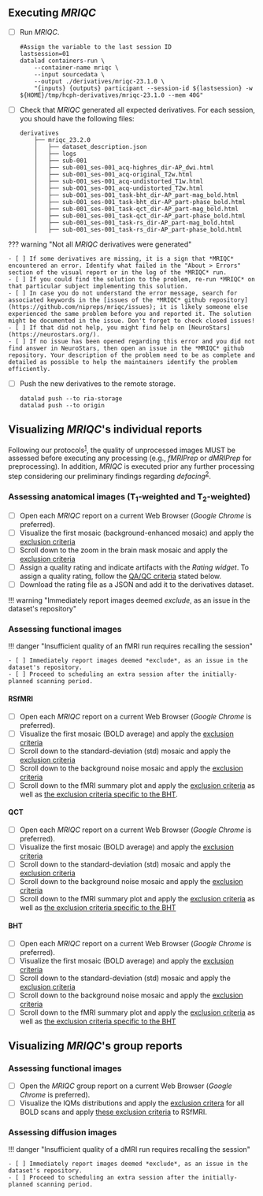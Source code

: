 ## Executing *MRIQC*

- [ ] Run *MRIQC*.
    ```shell
    #Assign the variable to the last session ID
    lastsession=01
    datalad containers-run \
        --container-name mriqc \
        --input sourcedata \
        --output ./derivatives/mriqc-23.1.0 \
        "{inputs} {outputs} participant --session-id ${lastsession} -w ${HOME}/tmp/hcph-derivatives/mriqc-23.1.0 --mem 40G"
    ```
- [ ] Check that *MRIQC* generated all expected derivatives. For each session, you should have the following files:
    ``` {.shell hl_lines="22-23 40-41 58-59"}
    derivatives
        ├── mriqc_23.2.0
        │   ├── dataset_description.json
        │   ├── logs
        │   ├── sub-001
        │   ├── sub-001_ses-001_acq-highres_dir-AP_dwi.html
        │   ├── sub-001_ses-001_acq-original_T2w.html
        │   ├── sub-001_ses-001_acq-undistorted_T1w.html
        │   ├── sub-001_ses-001_acq-undistorted_T2w.html
        │   ├── sub-001_ses-001_task-bht_dir-AP_part-mag_bold.html
        │   ├── sub-001_ses-001_task-bht_dir-AP_part-phase_bold.html
        │   ├── sub-001_ses-001_task-qct_dir-AP_part-mag_bold.html
        │   ├── sub-001_ses-001_task-qct_dir-AP_part-phase_bold.html
        │   ├── sub-001_ses-001_task-rs_dir-AP_part-mag_bold.html
        │   ├── sub-001_ses-001_task-rs_dir-AP_part-phase_bold.html
    ```

??? warning "Not all *MRIQC* derivatives were generated"

    - [ ] If some derivatives are missing, it is a sign that *MRIQC* encountered an error. Identify what failed in the "About > Errors" section of the visual report or in the log of the *MRIQC* run.
    - [ ] If you could find the solution to the problem, re-run *MRIQC* on that particular subject implementing this solution.
    - [ ] In case you do not understand the error message, search for associated keywords in the [issues of the *MRIQC* github repository](https://github.com/nipreps/mriqc/issues); it is likely someone else experienced the same problem before you and reported it. The solution might be documented in the issue. Don't forget to check closed issues!
    - [ ] If that did not help, you might find help on [NeuroStars](https://neurostars.org/).
    - [ ] If no issue has been opened regarding this error and you did not find answer in NeuroStars, then open an issue in the *MRIQC* github repository. Your description of the problem need to be as complete and detailed as possible to help the maintainers identify the problem efficiently.

- [ ] Push the new derivatives to the remote storage.
    ```shell
    datalad push --to ria-storage
    datalad push --to origin
    ```

## Visualizing *MRIQC*'s individual reports

Following our protocols<sup>[1]</sup>, the quality of unprocessed images MUST be assessed before executing any processing (e.g., *fMRIPrep* or *dMRIPrep* for preprocessing).
In addition, *MRIQC* is executed prior any further processing step considering our preliminary findings regarding *defacing*<sup>[2]</sup>.

### Assessing anatomical images (T<sub>1</sub>-weighted and T<sub>2</sub>-weighted)
- [ ] Open each *MRIQC* report on a current Web Browser (*Google Chrome* is preferred).
- [ ] Visualize the first mosaic (background-enhanced mosaic) and apply the [exclusion criteria](qaqc-criteria.md#background-enhanced-mosaic)
- [ ] Scroll down to the zoom in the brain mask mosaic and apply the [exclusion criteria](qaqc-criteria.md#zoomed-in-brain-mosaic)
- [ ] Assign a quality rating and indicate artifacts with the *Rating widget*.
    To assign a quality rating, follow the [QA/QC criteria]() stated below.
- [ ] Download the rating file as a JSON and add it to the derivatives dataset.

!!! warning "Immediately report images deemed *exclude*, as an issue in the dataset's repository"

### Assessing functional images

!!! danger "Insufficient quality of an fMRI run requires recalling the session"

    - [ ] Immediately report images deemed *exclude*, as an issue in the dataset's repository.
    - [ ] Proceed to scheduling an extra session after the initially-planned scanning period.

#### RSfMRI
- [ ] Open each *MRIQC* report on a current Web Browser (*Google Chrome* is preferred).
- [ ] Visualize the first mosaic (BOLD average) and apply the [exclusion criteria](qaqc-criteria.md#bold-average)
- [ ] Scroll down to the standard-deviation (std) mosaic and apply the [exclusion criteria](qaqc-criteria.md#standard-deviation-mosaic)
- [ ] Scroll down to the background noise mosaic and apply the [exclusion criteria](qaqc-criteria.md#background-noise-mosaic)
- [ ] Scroll down to the fMRI summary plot and apply the [exclusion criteria](qaqc-criteria.md#fmri-summary-plot) as well as [the exclusion criteria specific to the BHT](qaqc-criteria.md#resting-state).

#### QCT
- [ ] Open each *MRIQC* report on a current Web Browser (*Google Chrome* is preferred).
- [ ] Visualize the first mosaic (BOLD average) and apply the [exclusion criteria](qaqc-criteria.md#bold-average)
- [ ] Scroll down to the standard-deviation (std) mosaic and apply the [exclusion criteria](qaqc-criteria.md#standard-deviation-mosaic)
- [ ] Scroll down to the background noise mosaic and apply the [exclusion criteria](qaqc-criteria.md#background-noise-mosaic)
- [ ] Scroll down to the fMRI summary plot and apply the [exclusion criteria](qaqc-criteria.md#fmri-summary-plot) as well as [the exclusion criteria specific to the BHT](qaqc-criteria.md#quality-control-task) 

#### BHT
- [ ] Open each *MRIQC* report on a current Web Browser (*Google Chrome* is preferred).
- [ ] Visualize the first mosaic (BOLD average) and apply the [exclusion criteria](qaqc-criteria.md#bold-average)
- [ ] Scroll down to the standard-deviation (std) mosaic and apply the [exclusion criteria](qaqc-criteria.md#standard-deviation-mosaic)
- [ ] Scroll down to the background noise mosaic and apply the [exclusion criteria](qaqc-criteria.md#background-noise-mosaic)
- [ ] Scroll down to the fMRI summary plot and apply the [exclusion criteria](qaqc-criteria.md#fmri-summary-plot) as well as [the exclusion criteria specific to the BHT](qaqc-criteria.md#breath-holding-task) 

## Visualizing *MRIQC*'s group reports

### Assessing functional images
- [ ] Open the *MRIQC* group report on a current Web Browser (*Google Chrome* is preferred).
- [ ] Visualize the IQMs distributions and apply the [exclusion critera](qaqc-criteria.md#group-report) for all BOLD scans and apply [these exclusion criteria](qaqc-criteria.md#group-report-1) to RSfMRI.

### Assessing diffusion images


!!! danger "Insufficient quality of a dMRI run requires recalling the session"

    - [ ] Immediately report images deemed *exclude*, as an issue in the dataset's repository.
    - [ ] Proceed to scheduling an extra session after the initially-planned scanning period.


[1]: https://doi.org/10.3389/fnimg.2022.1073734 "Provins, C., … Esteban, O. (2023). Quality Control in functional MRI studies with MRIQC and fMRIPrep. Frontiers in Neuroimaging 1:1073734. doi:10.3389/fnimg.2022.1073734 (OA)."
[2]: https://rr.peercommunityin.org/articles/rec?id=346 "Provins, C., … Esteban, O. (2023). Defacing biases in manual and automated quality assessments of structural MRI with MRIQC, Stage 1 IPA (in principle acceptance) of Version 3 by Peer Community in Registered Reports."

